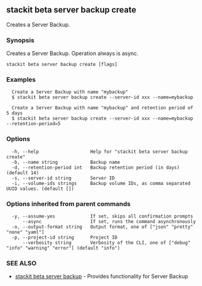 ## stackit beta server backup create

Creates a Server Backup.

### Synopsis

Creates a Server Backup. Operation always is async.

```
stackit beta server backup create [flags]
```

### Examples

```
  Create a Server Backup with name "mybackup"
  $ stackit beta server backup create --server-id xxx --name=mybackup

  Create a Server Backup with name "mybackup" and retention period of 5 days
  $ stackit beta server backup create --server-id xxx --name=mybackup --retention-period=5
```

### Options

```
  -h, --help                   Help for "stackit beta server backup create"
  -b, --name string            Backup name
  -d, --retention-period int   Backup retention period (in days) (default 14)
  -s, --server-id string       Server ID
  -i, --volume-ids strings     Backup volume IDs, as comma separated UUID values. (default [])
```

### Options inherited from parent commands

```
  -y, --assume-yes             If set, skips all confirmation prompts
      --async                  If set, runs the command asynchronously
  -o, --output-format string   Output format, one of ["json" "pretty" "none" "yaml"]
  -p, --project-id string      Project ID
      --verbosity string       Verbosity of the CLI, one of ["debug" "info" "warning" "error"] (default "info")
```

### SEE ALSO

* [stackit beta server backup](./stackit_beta_server_backup.md)	 - Provides functionality for Server Backup

